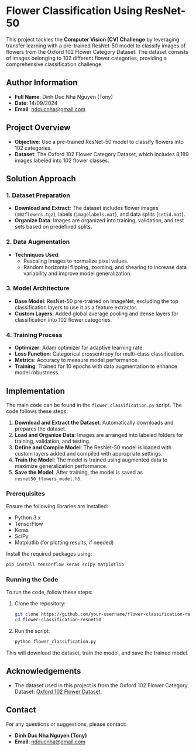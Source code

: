 
# Flower Classification Using ResNet-50

This project tackles the **Computer Vision (CV) Challenge** by leveraging transfer learning with a pre-trained ResNet-50 model to classify images of flowers from the Oxford 102 Flower Category Dataset. The dataset consists of images belonging to 102 different flower categories, providing a comprehensive classification challenge.

## Author Information

- **Full Name**: Dinh Duc Nha Nguyen (Tony)
- **Date**: 14/09/2024
- **Email**: ndducnha@gmail.com

## Project Overview

- **Objective**: Use a pre-trained ResNet-50 model to classify flowers into 102 categories.
- **Dataset**: The Oxford 102 Flower Category Dataset, which includes 8,189 images labeled into 102 flower classes.

## Solution Approach

### 1. Dataset Preparation
- **Download and Extract**: The dataset includes flower images (`102flowers.tgz`), labels (`imagelabels.mat`), and data splits (`setid.mat`).
- **Organize Data**: Images are organized into training, validation, and test sets based on predefined splits.

### 2. Data Augmentation
- **Techniques Used**: 
  - Rescaling images to normalize pixel values.
  - Random horizontal flipping, zooming, and shearing to increase data variability and improve model generalization.

### 3. Model Architecture
- **Base Model**: ResNet-50 pre-trained on ImageNet, excluding the top classification layers to use it as a feature extractor.
- **Custom Layers**: Added global average pooling and dense layers for classification into 102 flower categories.

### 4. Training Process
- **Optimizer**: Adam optimizer for adaptive learning rate.
- **Loss Function**: Categorical crossentropy for multi-class classification.
- **Metrics**: Accuracy to measure model performance.
- **Training**: Trained for 10 epochs with data augmentation to enhance model robustness.

## Implementation

The main code can be found in the `flower_classification.py` script. The code follows these steps:

1. **Download and Extract the Dataset**: Automatically downloads and prepares the dataset.
2. **Load and Organize Data**: Images are arranged into labeled folders for training, validation, and testing.
3. **Define and Compile Model**: The ResNet-50 model is loaded with custom layers added and compiled with appropriate settings.
4. **Train the Model**: The model is trained using augmented data to maximize generalization performance.
5. **Save the Model**: After training, the model is saved as `resnet50_flowers_model.h5`.

### Prerequisites

Ensure the following libraries are installed:

- Python 3.x
- TensorFlow
- Keras
- SciPy
- Matplotlib (for plotting results, if needed)

Install the required packages using:

```bash
pip install tensorflow keras scipy matplotlib
```

### Running the Code

To run the code, follow these steps:

1. Clone the repository:

    ```bash
    git clone https://github.com/your-username/flower-classification-resnet50.git
    cd flower-classification-resnet50
    ```

2. Run the script:

    ```bash
    python flower_classification.py
    ```

This will download the dataset, train the model, and save the trained model.


## Acknowledgements

- The dataset used in this project is from the Oxford 102 Flower Category Dataset: [Oxford 102 Flower Dataset](http://www.robots.ox.ac.uk/~vgg/data/flowers/102/).

## Contact

For any questions or suggestions, please contact:

- **Dinh Duc Nha Nguyen (Tony)**
- **Email**: ndducnha@gmail.com
